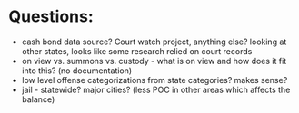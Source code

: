 
# Questions: 

  * cash bond data source? Court watch project, anything else? looking at other states, looks like some research relied on court records
  * on view vs. summons vs. custody - what is on view and how does it fit into this? (no documentation)
  * low level offense categorizations from state categories? makes sense? 
  * jail - statewide? major cities? (less POC in other areas which affects the balance)
